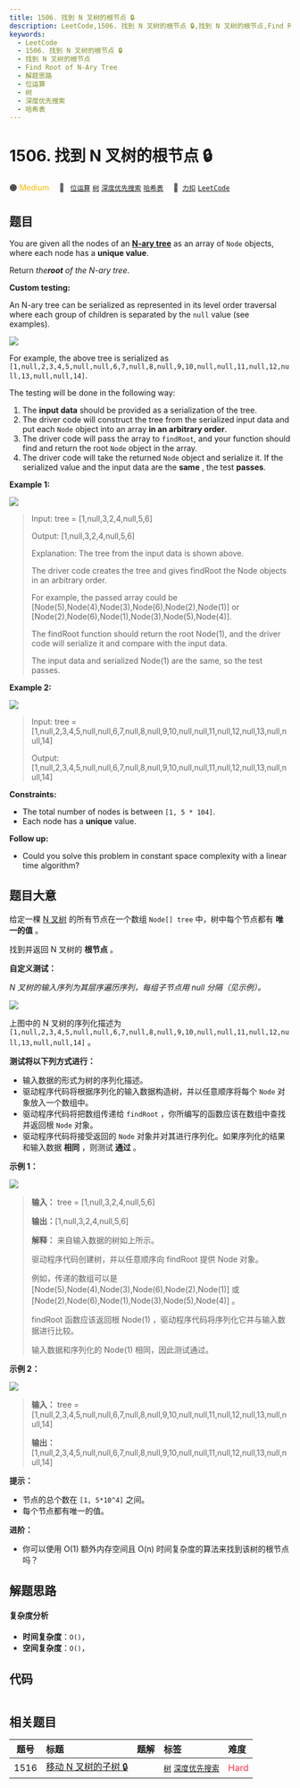 ```yaml
---
title: 1506. 找到 N 叉树的根节点 🔒
description: LeetCode,1506. 找到 N 叉树的根节点 🔒,找到 N 叉树的根节点,Find Root of N-Ary Tree,解题思路,位运算,树,深度优先搜索,哈希表
keywords:
  - LeetCode
  - 1506. 找到 N 叉树的根节点 🔒
  - 找到 N 叉树的根节点
  - Find Root of N-Ary Tree
  - 解题思路
  - 位运算
  - 树
  - 深度优先搜索
  - 哈希表
---
```


# 1506. 找到 N 叉树的根节点 🔒

🟠 <font color=#ffb800>Medium</font>&emsp; 🔖&ensp; [`位运算`](/tag/bit-manipulation.md) [`树`](/tag/tree.md) [`深度优先搜索`](/tag/depth-first-search.md) [`哈希表`](/tag/hash-table.md)&emsp; 🔗&ensp;[`力扣`](https://leetcode.cn/problems/find-root-of-n-ary-tree) [`LeetCode`](https://leetcode.com/problems/find-root-of-n-ary-tree)

## 题目

You are given all the nodes of an **[N-ary
tree](https://leetcode.com/explore/learn/card/n-ary-tree/)** as an array of
`Node` objects, where each node has a **unique value**.

Return _the**root** of the N-ary tree_.

**Custom testing:**

An N-ary tree can be serialized as represented in its level order traversal
where each group of children is separated by the `null` value (see examples).

![](https://fastly.jsdelivr.net/gh/doocs/leetcode@main/solution/1500-1599/1506.Find%20Root%20of%20N-Ary%20Tree/images/sample_4_964.png)

For example, the above tree is serialized as
`[1,null,2,3,4,5,null,null,6,7,null,8,null,9,10,null,null,11,null,12,null,13,null,null,14]`.

The testing will be done in the following way:

  1. The **input data** should be provided as a serialization of the tree.
  2. The driver code will construct the tree from the serialized input data and put each `Node` object into an array **in an arbitrary order**.
  3. The driver code will pass the array to `findRoot`, and your function should find and return the root `Node` object in the array.
  4. The driver code will take the returned `Node` object and serialize it. If the serialized value and the input data are the **same** , the test **passes**.



**Example 1:**

![](https://fastly.jsdelivr.net/gh/doocs/leetcode@main/solution/1500-1599/1506.Find%20Root%20of%20N-Ary%20Tree/images/narytreeexample.png)

> Input: tree = [1,null,3,2,4,null,5,6]
> 
> Output: [1,null,3,2,4,null,5,6]
> 
> Explanation: The tree from the input data is shown above.
> 
> The driver code creates the tree and gives findRoot the Node objects in an arbitrary order.
> 
> For example, the passed array could be [Node(5),Node(4),Node(3),Node(6),Node(2),Node(1)] or [Node(2),Node(6),Node(1),Node(3),Node(5),Node(4)].
> 
> The findRoot function should return the root Node(1), and the driver code will serialize it and compare with the input data.
> 
> The input data and serialized Node(1) are the same, so the test passes.

**Example 2:**

![](https://fastly.jsdelivr.net/gh/doocs/leetcode@main/solution/1500-1599/1506.Find%20Root%20of%20N-Ary%20Tree/images/sample_4_964.png)

> Input: tree = [1,null,2,3,4,5,null,null,6,7,null,8,null,9,10,null,null,11,null,12,null,13,null,null,14]
> 
> Output: [1,null,2,3,4,5,null,null,6,7,null,8,null,9,10,null,null,11,null,12,null,13,null,null,14]

**Constraints:**

  * The total number of nodes is between `[1, 5 * 104]`.
  * Each node has a **unique** value.



**Follow up:**

  * Could you solve this problem in constant space complexity with a linear time algorithm?


## 题目大意

给定一棵 [N 叉树](https://leetcode.cn/explore/learn/card/n-ary-tree/) 的所有节点在一个数组
`Node[] tree` 中，树中每个节点都有 **唯一的值** 。

找到并返回 N 叉树的 **根节点** 。



**自定义测试：**

_N 叉树的输入序列为其层序遍历序列，每组子节点用 null 分隔（见示例）。_

_![](https://fastly.jsdelivr.net/gh/doocs/leetcode@main/solution/1500-1599/1506.Find%20Root%20of%20N-Ary%20Tree/images/sample_4_964.png)_

上图中的 N 叉树的序列化描述为
`[1,null,2,3,4,5,null,null,6,7,null,8,null,9,10,null,null,11,null,12,null,13,null,null,14]`
。

**测试将以下列方式进行：**

  * 输入数据的形式为树的序列化描述。
  * 驱动程序代码将根据序列化的输入数据构造树，并以任意顺序将每个 `Node` 对象放入一个数组中。
  * 驱动程序代码将把数组传递给 `findRoot` ，你所编写的函数应该在数组中查找并返回根 `Node` 对象。
  * 驱动程序代码将接受返回的 `Node` 对象并对其进行序列化。如果序列化的结果和输入数据 **相同** ，则测试 **通过** 。



**示例 1：**

![](https://fastly.jsdelivr.net/gh/doocs/leetcode@main/solution/1500-1599/1506.Find%20Root%20of%20N-Ary%20Tree/images/narytreeexample.png)

> 
> 
> 
> 
> 
> **输入：** tree = [1,null,3,2,4,null,5,6]
> 
> **输出：**[1,null,3,2,4,null,5,6]
> 
> **解释：** 来自输入数据的树如上所示。
> 
> 驱动程序代码创建树，并以任意顺序向 findRoot 提供 Node 对象。
> 
> 例如，传递的数组可以是 [Node(5),Node(4),Node(3),Node(6),Node(2),Node(1)] 或 [Node(2),Node(6),Node(1),Node(3),Node(5),Node(4)] 。
> 
> findRoot 函数应该返回根 Node(1) ，驱动程序代码将序列化它并与输入数据进行比较。
> 
> 输入数据和序列化的 Node(1) 相同，因此测试通过。

**示例 2：**

![](https://fastly.jsdelivr.net/gh/doocs/leetcode@main/solution/1500-1599/1506.Find%20Root%20of%20N-Ary%20Tree/images/sample_4_964.png)

> 
> 
> 
> 
> 
> **输入：** tree = [1,null,2,3,4,5,null,null,6,7,null,8,null,9,10,null,null,11,null,12,null,13,null,null,14]
> 
> **输出：**[1,null,2,3,4,5,null,null,6,7,null,8,null,9,10,null,null,11,null,12,null,13,null,null,14]
> 
> 



**提示：**

  * 节点的总个数在 `[1, 5*10^4]` 之间。
  * 每个节点都有唯一的值。



**进阶：**

  * 你可以使用 O(1) 额外内存空间且 O(n) 时间复杂度的算法来找到该树的根节点吗？


## 解题思路

#### 复杂度分析

- **时间复杂度**：`O()`，
- **空间复杂度**：`O()`，

## 代码

```javascript

```

## 相关题目

<!-- prettier-ignore -->
| 题号 | 标题 | 题解 | 标签 | 难度 |
| :------: | :------ | :------: | :------ | :------ |
| 1516 | [移动 N 叉树的子树 🔒](https://leetcode.com/problems/move-sub-tree-of-n-ary-tree) |  |  [`树`](/tag/tree.md) [`深度优先搜索`](/tag/depth-first-search.md) | <font color=#ff334b>Hard</font> |